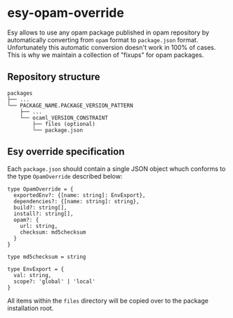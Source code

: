 # esy-opam-override

Esy allows to use any opam package published in opam repository by automatically
converting from `opam` format to `package.json` format. Unfortunately this
automatic conversion doesn't work in 100% of cases. This is why we maintain a
collection of "fixups" for opam packages.

## Repository structure

```
packages
├── ...
└── PACKAGE_NAME.PACKAGE_VERSION_PATTERN
    ├── ...
    └── ocaml_VERSION_CONSTRAINT
        ├── files (optional)
        └── package.json
```

## Esy override specification

Each `package.json` should contain a single JSON object whuch conforms to the
type `OpamOverride` described below:

```
type OpamOverride = {
  exportedEnv?: {[name: string]: EnvExport},
  dependencies?: {[name: string]: string},
  build?: string[],
  install?: string[],
  opam?: {
    url: string,
    checksum: md5checksum
  }
}

type md5checksum = string

type EnvExport = {
  val: string,
  scope?: 'global' | 'local'
}
```

All items within the `files` directory will be copied over to the package
installation root.

